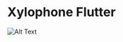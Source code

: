 # Xylophone Flutter

![Alt Text](https://github.com/londonappbrewery/Images/blob/master/xylophone-flutter.png)
